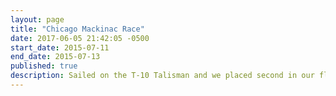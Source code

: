 ```yaml
---
layout: page
title: "Chicago Mackinac Race"
date: 2017-06-05 21:42:05 -0500
start_date: 2015-07-11
end_date: 2015-07-13
published: true
description: Sailed on the T-10 Talisman and we placed second in our fleet. Our actual race time was 53 hours and 12 minutes.  We landed on the island on Monday at 4:22 PM.
---
```

